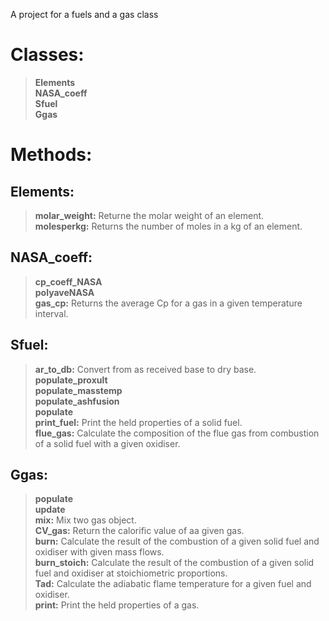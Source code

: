 A project for a fuels and a gas class

# Classes:<br/>
> **Elements**<br/>
> **NASA_coeff**<br/>
> **Sfuel**<br/>
> **Ggas**<br/>
# Methods:<br/>
## Elements:<br/>
> **molar_weight:** Returne the molar weight of an element.<br/>
> **molesperkg:** Returns the number of moles in a kg of an element.<br/>
## NASA_coeff:<br/>
> **cp_coeff_NASA**<br/>
> **polyaveNASA**<br/>
> **gas_cp:** Returns the average Cp for a gas in a given temperature interval.<br/>
## Sfuel:<br/>
> **ar_to_db:** Convert from as received base to dry base.<br/>
> **populate_proxult**<br/>
> **populate_masstemp**<br/>
> **populate_ashfusion**<br/>
> **populate**<br/>
> **print_fuel:** Print the held properties of a solid fuel.<br/>
> **flue_gas:** Calculate the composition of the flue gas from combustion of a solid fuel with a given oxidiser.<br/>
## Ggas:<br/>
> **populate**<br/>
> **update**<br/>
> **mix:** Mix two gas object.<br/>
> **CV_gas:** Return the calorific value of aa given gas.<br/>
> **burn:** Calculate the result of the combustion of a given solid fuel and oxidiser with given mass flows.<br/>
> **burn_stoich:** Calculate the result of the combustion of a given solid fuel and oxidiser at stoichiometric proportions.<br/>
> **Tad:** Calculate the adiabatic flame temperature for a given fuel and oxidiser.<br/>
> **print:** Print the held properties of a gas.<br/>
